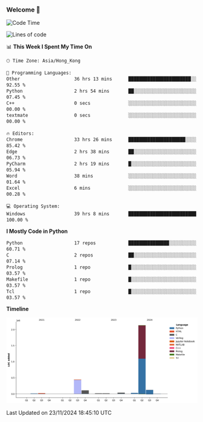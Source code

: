 ### Welcome 👋

<!--START_SECTION:waka-->
![Code Time](http://img.shields.io/badge/Code%20Time-1%2C017%20hrs%2013%20mins-blue)

![Lines of code](https://img.shields.io/badge/From%20Hello%20World%20I%27ve%20Written-2.9%20million%20lines%20of%20code-blue)

📊 **This Week I Spent My Time On** 

```text
🕑︎ Time Zone: Asia/Hong_Kong

💬 Programming Languages: 
Other                    36 hrs 13 mins      ███████████████████████░░   92.55 % 
Python                   2 hrs 54 mins       ██░░░░░░░░░░░░░░░░░░░░░░░   07.45 % 
C++                      0 secs              ░░░░░░░░░░░░░░░░░░░░░░░░░   00.00 % 
textmate                 0 secs              ░░░░░░░░░░░░░░░░░░░░░░░░░   00.00 % 

🔥 Editors: 
Chrome                   33 hrs 26 mins      █████████████████████░░░░   85.42 % 
Edge                     2 hrs 38 mins       ██░░░░░░░░░░░░░░░░░░░░░░░   06.73 % 
PyCharm                  2 hrs 19 mins       █░░░░░░░░░░░░░░░░░░░░░░░░   05.94 % 
Word                     38 mins             ░░░░░░░░░░░░░░░░░░░░░░░░░   01.64 % 
Excel                    6 mins              ░░░░░░░░░░░░░░░░░░░░░░░░░   00.28 % 

💻 Operating System: 
Windows                  39 hrs 8 mins       █████████████████████████   100.00 % 
```

**I Mostly Code in Python** 

```text
Python                   17 repos            ███████████████░░░░░░░░░░   60.71 % 
C                        2 repos             ██░░░░░░░░░░░░░░░░░░░░░░░   07.14 % 
Prolog                   1 repo              █░░░░░░░░░░░░░░░░░░░░░░░░   03.57 % 
Makefile                 1 repo              █░░░░░░░░░░░░░░░░░░░░░░░░   03.57 % 
Tcl                      1 repo              █░░░░░░░░░░░░░░░░░░░░░░░░   03.57 % 
```



**Timeline**

![Lines of Code chart](https://raw.githubusercontent.com/xhj2501/xhj2501/main/assets/bar_graph.png)


 Last Updated on 23/11/2024 18:45:10 UTC
<!--END_SECTION:waka-->

